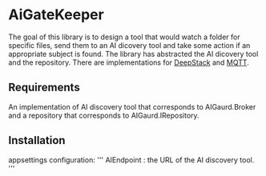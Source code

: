 # AiGateKeeper

The goal of this library is to design a tool that would watch a folder for specific files, send them to an AI dicovery tool and take some action if an appropriate subject is found.
The library has abstracted the AI dicovery tool and the repository.  There are implementations for [DeepStack](https://deepstack.cc/)  and [MQTT](https://github.com/chkr1011/MQTTnet).

## Requirements
An implementation of AI discovery tool that corresponds to AIGaurd.Broker and a repository that corresponds to AIGaurd.IRepository.

## Installation
appsettings configuration:
'''
AIEndpoint : the URL of the AI discovery tool.
'''